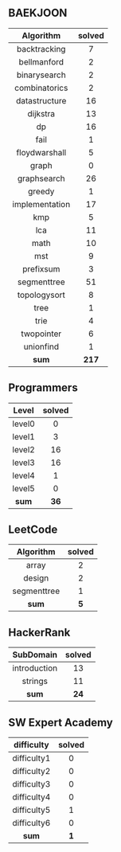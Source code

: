## BAEKJOON
|    Algorithm    | solved |
| :-------------: | :----: |
|backtracking|7|
|bellmanford|2|
|binarysearch|2|
|combinatorics|2|
|datastructure|16|
|dijkstra|13|
|dp|16|
|fail|1|
|floydwarshall|5|
|graph|0|
|graphsearch|26|
|greedy|1|
|implementation|17|
|kmp|5|
|lca|11|
|math|10|
|mst|9|
|prefixsum|3|
|segmenttree|51|
|topologysort|8|
|tree|1|
|trie|4|
|twopointer|6|
|unionfind|1|
| **sum** | **217**|

## Programmers
|    Level    | solved |
| :-------------: | :----: |
|level0|0|
|level1|3|
|level2|16|
|level3|16|
|level4|1|
|level5|0|
| **sum** | **36**|

## LeetCode
|    Algorithm    | solved |
| :-------------: | :----: |
|array|2|
|design|2|
|segmenttree|1|
| **sum** | **5**|

## HackerRank
|    SubDomain    | solved |
| :-------------: | :----: |
|introduction|13|
|strings|11|
| **sum** | **24**|

## SW Expert Academy
|    difficulty    | solved |
| :-------------: | :----: |
|difficulty1|0|
|difficulty2|0|
|difficulty3|0|
|difficulty4|0|
|difficulty5|1|
|difficulty6|0|
| **sum** | **1**|

